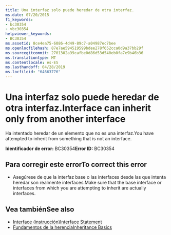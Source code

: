 ```yaml
---
title: Una interfaz solo puede heredar de otra interfaz.
ms.date: 07/20/2015
f1_keywords:
- bc30354
- vbc30354
helpviewer_keywords:
- BC30354
ms.assetid: 8ce4ea75-6086-4d49-89c7-a04987ec7bee
ms.openlocfilehash: 87e7ae594519599bdee278f652cca0d9a37bb29f
ms.sourcegitcommit: 2701302a99cafbe0d86d53d540eb0fa7e9b46b36
ms.translationtype: MT
ms.contentlocale: es-ES
ms.lasthandoff: 04/28/2019
ms.locfileid: "64663776"
---
```

# <a name="interface-can-inherit-only-from-another-interface"></a><span data-ttu-id="ff587-102">Una interfaz solo puede heredar de otra interfaz.</span><span class="sxs-lookup"><span data-stu-id="ff587-102">Interface can inherit only from another interface</span></span>
<span data-ttu-id="ff587-103">Ha intentado heredar de un elemento que no es una interfaz.</span><span class="sxs-lookup"><span data-stu-id="ff587-103">You have attempted to inherit from something that is not an interface.</span></span>  
  
 <span data-ttu-id="ff587-104">**Identificador de error:** BC30354</span><span class="sxs-lookup"><span data-stu-id="ff587-104">**Error ID:** BC30354</span></span>  
  
## <a name="to-correct-this-error"></a><span data-ttu-id="ff587-105">Para corregir este error</span><span class="sxs-lookup"><span data-stu-id="ff587-105">To correct this error</span></span>  
  
- <span data-ttu-id="ff587-106">Asegúrese de que la interfaz base o las interfaces desde las que intenta heredar son realmente interfaces.</span><span class="sxs-lookup"><span data-stu-id="ff587-106">Make sure that the base interface or interfaces from which you are attempting to inherit are actually interfaces.</span></span>  
  
## <a name="see-also"></a><span data-ttu-id="ff587-107">Vea también</span><span class="sxs-lookup"><span data-stu-id="ff587-107">See also</span></span>

- [<span data-ttu-id="ff587-108">Interface (instrucción)</span><span class="sxs-lookup"><span data-stu-id="ff587-108">Interface Statement</span></span>](../../visual-basic/language-reference/statements/interface-statement.md)
- [<span data-ttu-id="ff587-109">Fundamentos de la herencia</span><span class="sxs-lookup"><span data-stu-id="ff587-109">Inheritance Basics</span></span>](../../visual-basic/programming-guide/language-features/objects-and-classes/inheritance-basics.md)
